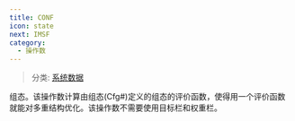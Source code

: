 ```yaml
---
title: CONF
icon: state
next: IMSF
category:
  - 操作数
---
```


> 分类: [系统数据](/hb/operands/130/870/  "Zemax 操作数 系统数据")

组态。该操作数计算由组态(Cfg#)定义的组态的评价函数，使得用一个评价函数就能对多重结构优化。该操作数不需要使用目标栏和权重栏。